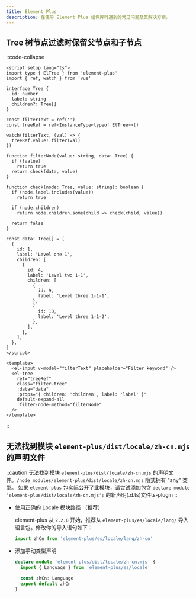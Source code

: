 ```yaml
---
title: Element Plus
description: 在使用 Element Plus 组件库时遇到的常见问题及其解决方案。
---
```


## Tree 树节点过滤时保留父节点和子节点

::code-collapse

```vue [FilterableTree.vue]
<script setup lang="ts">
import type { ElTree } from 'element-plus'
import { ref, watch } from 'vue'

interface Tree {
  id: number
  label: string
  children?: Tree[]
}

const filterText = ref('')
const treeRef = ref<InstanceType<typeof ElTree>>()

watch(filterText, (val) => {
  treeRef.value!.filter(val)
})

function filterNode(value: string, data: Tree) {
  if (!value)
    return true
  return check(data, value)
}

function check(node: Tree, value: string): boolean {
  if (node.label.includes(value))
    return true

  if (node.children)
    return node.children.some(child => check(child, value))

  return false
}

const data: Tree[] = [
  {
    id: 1,
    label: 'Level one 1',
    children: [
      {
        id: 4,
        label: 'Level two 1-1',
        children: [
          {
            id: 9,
            label: 'Level three 1-1-1',
          },
          {
            id: 10,
            label: 'Level three 1-1-2',
          },
        ],
      },
    ],
  },
]
</script>

<template>
  <el-input v-model="filterText" placeholder="Filter keyword" />
  <el-tree
    ref="treeRef"
    class="filter-tree"
    :data="data"
    :props="{ children: 'children', label: 'label' }"
    default-expand-all
    :filter-node-method="filterNode"
  />
</template>
```

::

## 无法找到模块 `element-plus/dist/locale/zh-cn.mjs` 的声明文件

::caution
无法找到模块 `element-plus/dist/locale/zh-cn.mjs` 的声明文件。`/node_modules/element-plus/dist/locale/zh-cn.mjs` 隐式拥有 "any" 类型。
如果 `element-plus` 包实际公开了此模块，请尝试添加包含 `declare module 'element-plus/dist/locale/zh-cn.mjs';` 的新声明(.d.ts)文件ts-plugin
::

- 使用正确的 Locale 模块路径 （推荐）

  element-plus 从 `2.2.0` 开始，推荐从 `element-plus/es/locale/lang/` 导入语言包。修改你的导入语句如下：

  ```ts [main.ts]
  import zhCn from 'element-plus/es/locale/lang/zh-cn'
  ```

- 添加手动类型声明

  ```ts [d.ts]
  declare module 'element-plus/dist/locale/zh-cn.mjs' {
    import { Language } from 'element-plus/es/locale'

    const zhCn: Language
    export default zhCn
  }
  ```
